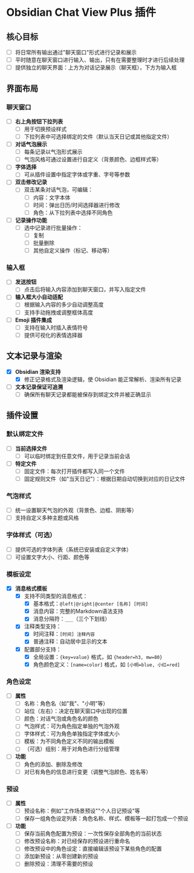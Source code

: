 # Obsidian Chat View Plus 插件

## 核心目标

- [ ] 将日常所有输出通过"聊天窗口"形式进行记录和展示
- [ ] 平时随意在聊天窗口进行输入、输出，只有在需要整理时才进行后续处理
- [ ] 提供独立的聊天界面：上方为对话记录展示（聊天框），下方为输入框

## 界面布局

### 聊天窗口

- [ ] **右上角按钮下拉列表**
  - [ ] 用于切换预设样式
  - [ ] 下拉列表中可选择绑定的文件（默认当天日记或其他指定文件）

- [ ] **对话气泡展示**
  - [ ] 每条记录以气泡形式展示
  - [ ] 气泡风格可通过设置进行自定义（背景颜色、边框样式等）

- [ ] **字体选择**
  - [ ] 可从插件设置中指定字体或字重、字号等参数

- [ ] **双击修改记录**
  - [ ] 双击某条对话气泡，可编辑：
    - [ ] 内容：文字本体
    - [ ] 时间：弹出日历/时间选择器进行修改
    - [ ] 角色：从下拉列表中选择不同角色

- [ ] **记录操作功能**
  - [ ] 选中记录进行批量操作：
    - [ ] 复制
    - [ ] 批量删除
    - [ ] 其他自定义操作（标记、移动等）

### 输入框

- [ ] **发送按钮**
  - [ ] 点击后将输入内容添加到聊天窗口，并写入指定文件

- [ ] **输入框大小自动适配**
  - [ ] 根据输入内容的多少自动调整高度
  - [ ] 支持手动拖拽或调整框体高度

- [ ] **Emoji 插件集成**
  - [ ] 支持在输入时插入表情符号
  - [ ] 提供可视化的表情选择器

## 文本记录与渲染

- [x] **Obsidian 渲染支持**
  - [x] 修正记录格式及渲染逻辑，使 Obsidian 能正常解析、渲染所有记录

- [ ] **文本记录保证可追溯**
  - [ ] 确保所有聊天记录都能被保存到绑定文件并被正确显示

## 插件设置

### 默认绑定文件

- [ ] **当前选择文件**
  - [ ] 可以临时绑定到任意文件，用于记录当前会话

- [ ] **特定文件**
  - [ ] 固定文件：每次打开插件都写入同一个文件
  - [ ] 固定规则文件（如"当天日记"）：根据日期自动切换到对应的日记文件

### 气泡样式

- [ ] 统一设置聊天气泡的外观（背景色、边框、阴影等）
- [ ] 支持自定义多种主题或风格

### 字体样式（可选）

- [ ] 提供可选的字体列表（系统已安装或自定义字体）
- [ ] 可设置文字大小、行距、颜色等

### 模板设定

- [x] **消息格式模板**
  - [x] 支持不同类型的消息格式：
    - [x] 基本格式：`@left|@right|@center [名称] [时间]`
    - [x] 消息内容：完整的Markdown语法支持
    - [x] 消息分隔符：`___`（三个下划线）
  - [x] 注释类型支持：
    - [x] 时间注释：`[时间] 注释内容`
    - [x] 普通注释：自动居中显示的文本
  - [x] 配置部分支持：
    - [x] 全局设置：`{key=value}` 格式，如 `{header=h3, mw=80}`
    - [x] 角色颜色定义：`[name=color]` 格式，如 `[小明=blue, 小红=red]`

### 角色设定

- [ ] **属性**
  - [ ] 名称：角色名（如"我"、"小明"等）
  - [ ] 站位（左右）：决定在聊天窗口中出现的位置
  - [ ] 颜色：对话气泡或角色名的颜色
  - [ ] 气泡样式：可为角色指定单独的气泡外观
  - [ ] 字体样式：可为角色单独指定字体或大小
  - [ ] 模板：为不同角色定义不同的输出模板
  - [ ] （可选）组别：用于对角色进行分组管理

- [ ] **功能**
  - [ ] 角色的添加、删除及修改
  - [ ] 对已有角色的信息进行变更（调整气泡颜色、姓名等）

### 预设

- [ ] **属性**
  - [ ] 预设名称：例如"工作场景预设""个人日记预设"等
  - [ ] 保存一组角色设定列表：角色名称、样式、模板等一起打包成一个预设

- [ ] **功能**
  - [ ] 保存当前角色配置为预设：一次性保存全部角色的当前状态
  - [ ] 修改预设名称：对已经保存的预设进行重命名
  - [ ] 修改预设中的角色设定：直接编辑该预设下某些角色的配置
  - [ ] 添加新预设：从零创建新的预设
  - [ ] 删除预设：清理不需要的预设 